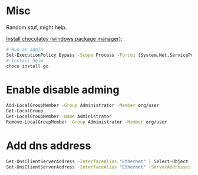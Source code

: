 # Misc
Random stuf, might help.

[Install chocolatey (windows package manager)](https://chocolatey.org/install):
```sh
# Run as admin
Set-ExecutionPolicy Bypass -Scope Process -Force; [System.Net.ServicePointManager]::SecurityProtocol = [System.Net.ServicePointManager]::SecurityProtocol -bor 3072; iex ((New-Object System.Net.WebClient).DownloadString('https://community.chocolatey.org/install.ps1'))
# Install helm
choco install go
```
# Enable disable adming
```sh
Add-LocalGroupMember -Group Administrator -Member org/user
Get-LocalGroup
Get-LocalGroupMember -Name Administrator
Remove-LocalGroupMember -Group Administrator -Member org/user
```
# Add dns address
```sh
Get-DnsClientServerAddress -InterfaceAlias "Ethernet" | Select-Object -ExpandProperty ServerAddresses
Set-DnsClientServerAddress -InterfaceAlias "Ethernet" -ServerAddresses "8.8.8.8 1.1.1.1"
```